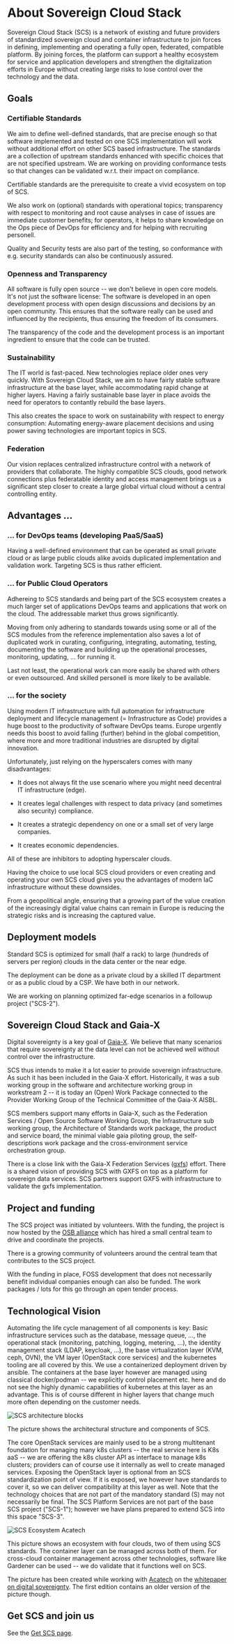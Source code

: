 # About Sovereign Cloud Stack

Sovereign Cloud Stack (SCS) is a network of existing and future providers
of standardized sovereign cloud and container infrastructure to join
forces in defining, implementing and operating a fully open, federated,
compatible platform. By joining forces, the platform can support
a healthy ecosystem for service and application developers and strengthen
the digitalization efforts in Europe without creating large risks to
lose control over the technology and the data.

## Goals

### Certifiable Standards

We aim to define well-defined standards, that are precise enough so that
software implemented and tested on one SCS implementation will work without
additional effort on other SCS based infrastructure. The standards are
a collection of upstream standards enhanced with specific choices that
are not specified upstream. We are working on providing conformance tests
so that changes can be validated w.r.t. their impact on compliance.

Certifiable standards are the prerequisite to create a vivid ecosystem
on top of SCS.

We also work on (optional) standards with operational topics; transparency
with respect to monitoring and root cause analyses in case of issues are
immediate customer benefits; for operators, it helps to share knowledge
on the Ops piece of DevOps for efficiency and for helping with recruiting
personell.

Quality and Security tests are also part of the testing, so conformance with
e.g. security standards can also be continuously assured.

### Openness and Transparency

All software is fully open source -- we don't believe in open core models.
It's not just the software license: The software is developed in an
open development process with open design discussions and decisions by
an open community. This ensures that the software really can be used
and influenced by the recipients, thus ensuring the freedom of its consumers.

The transparency of the code and the development process is an important
ingredient to ensure that the code can be trusted.

### Sustainability

The IT world is fast-paced. New technologies replace older ones very quickly.
With Sovereign Cloud Stack, we aim to have fairly stable software infrastructure
at the base layer, while accommodating rapid change at higher layers.
Having a fairly sustainable base layer in place avoids the need for
operators to contantly rebuild the base layers.

This also creates the space to work on sustainability with respect to
energy consumption: Automating energy-aware placement decisions and using
power saving technologies are important topics in SCS.

### Federation

Our vision replaces centralized infrastructure control with a network
of providers that collaborate. The highly compatible SCS clouds, good
network connections plus federatable identity and access management
brings us a significant step closer to create a large global
virtual cloud without a central controlling entity.

## Advantages ...

### ... for DevOps teams (developing PaaS/SaaS)

Having a well-defined environment that can be operated as small
private cloud or as large public clouds alike avoids duplicated
implementation and validation work. Targeting SCS is thus rather
efficient.

### ... for Public Cloud Operators

Adhereing to SCS standards and being part of the SCS ecosystem creates
a much larger set of applications DevOps teams and applications that
work on the cloud. The addressable market thus grows significantly.

Moving from only adhering to standards towards using some or all of
the SCS modules from the reference implementation also saves a lot
of duplicated work in curating, configuring,
integrating, automating, testing, documenting the software and
building up the operational processes, monitoring, updating, ...
for running it.

Last not least, the operational work can more easily be shared with
others or even outsourced. And skilled personell is more likely to
be available.

### ... for the society

Using modern IT infrastructure with full automation for
infrastructure deployment and lifecycle management
(= Infrastructure as Code) provides a huge boost to the
productivity of software DevOps teams. Europe urgently needs
this boost to avoid falling (further) behind in the global
competition, where more and more traditional industries are
disrupted by digital innovation.

Unfortunately, just relying on the hyperscalers comes with
many disadvantages:

* It does not always fit the use scenario where you might
  need decentral IT infrastructure (edge).

* It creates legal challenges with respect to data privacy
  (and sometimes also security) compliance.

* It creates a strategic dependency on one or a small
  set of very large companies.

* It creates economic dependencies.

All of these are inhibitors to adopting hyperscaler clouds.

Having the choice to use local SCS cloud providers or even creating
and operating your own SCS cloud gives you the advantages of modern
IaC infrastructure without these downsides.

From a geopolitical angle, ensuring that a growing part of the
value creation of the increasingly digital value chains can remain
in Europe is reducing the strategic risks and is increasing the captured
value.

## Deployment models

Standard SCS is optimized for small (half a rack) to large (hundreds
of servers per region) clouds in the data center or the near edge.

The deployment can be done as a private cloud by a skilled IT
department or as a public cloud by a CSP. We have both in our network.

We are working on planning optimized far-edge scenarios in a
followup project ("SCS-2").

## Sovereign Cloud Stack and Gaia-X

Digital sovereignty is a key goal of [Gaia-X](https://gaia-x.eu/).
We believe that many scenarios that require sovereignty at the
data level can not be achieved well without control over the
infrastructure.

SCS thus intends to make it a lot easier to provide sovereign
infrastructure. As such it has been included in the Gaia-X effort.
Historically, it was a sub working group in the software and
architecture working group in workstream 2 -- it is today an (Open) Work
Package connected to the Provider Working Group of the Technical
Committee of the Gaia-X AISBL.

SCS members support many efforts in Gaia-X, such as the
Federation Services / Open Source Software Working Group,
the Infrastructure sub working group, the Architecture of
Standards work package, the product and service board, the
minimal viable gaia piloting group, the self-descriptions
work package and the cross-environment service orchestration group.

There is a close link with the Gaia-X Federation Services
([gxfs](https://gxfs.de/)) effort. There is a shared vision of
providing SCS with GXFS on top as a platform for sovereign data
services. SCS partners support GXFS with infrastructure to validate
the gxfs implementation.

## Project and funding

The SCS project was initiated by volunteers. With the funding,
the project is now hosted by the [OSB alliance](https://osb-alliance.de/)
which has hired a small central team to drive and coordinate the
projects.

There is a growing community of volunteers around the central team
that contributes to the SCS project.

With the funding in place, FOSS development that does not necessarily
benefit individual companies enough can also be funded. The work packages /
lots for this go through an open tender process.

## Technological Vision

Automating the life cycle management of all components is key: Basic
infrastructure services such as the database, message queue, ..., the
operational stack (monitoring, patching, logging, metering, ...),
the identity management stack (LDAP, keycloak, ...),
the base virtualization layer (KVM, ceph, OVN), the VM layer
(OpenStack core services) and the kubernetes tooling are all covered
by this. We use a containerized deployment driven by ansible.
The containers at the base layer however are managed using classical
docker/podman -- we explicitly control placement etc. here and do
not see the highly dynamic capabilities of kubernetes at this layer
as an advantage. This is of course different in higher layers that
change much more often depending on the customer needs.

![SCS architecture blocks](/images/201001-SCS-4a.png)

The picture shows the architectural structure and components of SCS.

The core OpenStack services are mainly used to be a strong multitenant
foundation for managing many k8s clusters -- the real service here
is K8s aaS -- we are offering the k8s cluster API as interface to
manage k8s clusters; providers can of course use it internally as
well to create managed services. Exposing the OpenStack layer is
optional from an SCS standardization point of view. If it is exposed,
we however have standards to cover it, so we can deliver compatibility
at this layer as well. Note that the technology choices that are not
part of the mandatory standard (S) may not necessarily be final.
The SCS Platform Services are not part of the base SCS project ("SCS-1");
however we have plans prepared to extend SCS into this
space "SCS-3".

![SCS Ecosystem Acatech](/images/Ecosys-SCS-Acatech.png)

This picture shows an ecosystem with four clouds, two of them using
SCS standards. The container layer can be managed across both of them.
For cross-cloud container management across other technologies,
software like Gardener can be used -- we do validate that it functions
well on SCS.

The picture has been created while working with 
[Acatech](https://www.acatech.de/) on the
[whitepaper on digital sovereignty](https://www.acatech.de/publikation/digitale-souveraenitaet-status-quo-und-handlungsfelder/).
The first edition contains an older version of
the picture though.

## Get SCS and join us

See the [Get SCS page](/GetIt/index.html.en).
